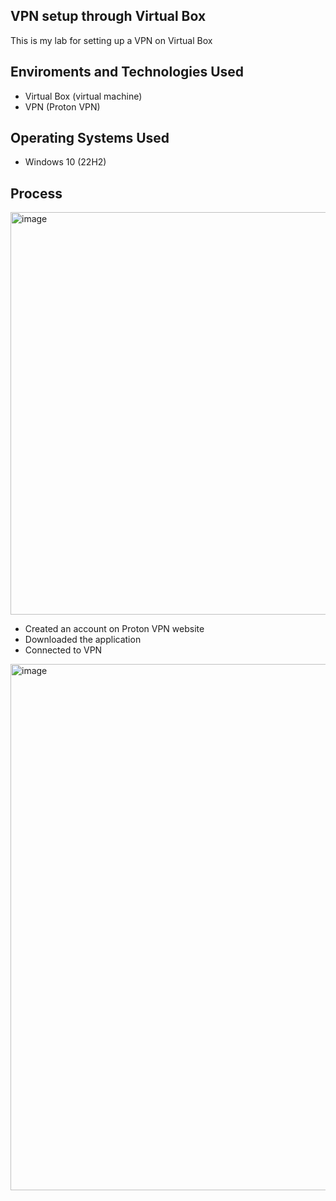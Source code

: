 VPN setup through Virtual Box
--------------------------------------------------------------------------------------------------------------------------------------------------------------------------------
This is my lab for setting up a VPN on Virtual Box

Enviroments and Technologies Used
------------------------------------------------------------------------------------------------------------------------------------------------------------------------------
-  Virtual Box (virtual machine)
-  VPN (Proton VPN)
  

Operating Systems Used
------------------------------------------------------------------------------------------------------------------------------------------------------------------------------
- Windows 10 (22H2)

  
Process
------------------------------------------------------------------------------------------------------------------------------------------------------------------------------
<img width="989" height="644" alt="image" src="https://github.com/user-attachments/assets/42486eb2-ac15-4f1c-8063-faeff3eec5e1" />

- Created an account on Proton VPN website
- Downloaded the application
- Connected to VPN



<img width="1021" height="842" alt="image" src="https://github.com/user-attachments/assets/694390a0-5a1b-49c9-9fb4-a173bda4fc0e" />


